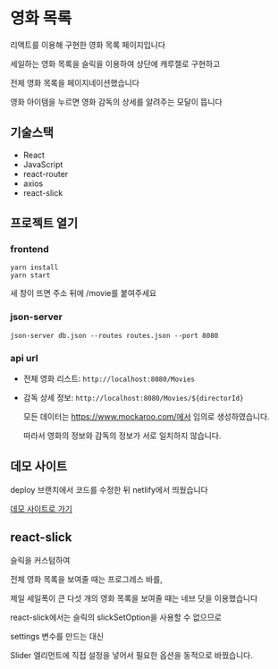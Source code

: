 # 영화 목록

리액트를 이용해 구현한 영화 목록 페이지입니다

세일하는 영화 목록을 슬릭을 이용하여 상단에 캐루젤로 구현하고

전체 영화 목록을 페이지네이션했습니다

영화 아이템을 누르면 영화 감독의 상세를 알려주는 모달이 뜹니다



## 기술스택

- React
- JavaScript
- react-router
- axios
- react-slick



## 프로젝트 열기

### frontend

```
yarn install
yarn start
```

새 창이 뜨면 주소 뒤에 /movie를 붙여주세요

### json-server

```
json-server db.json --routes routes.json --port 8080
```

### api url

- 전체 영화 리스트: `http://localhost:8080/Movies`

- 감독 상세 정보: `http://localhost:8080/Movies/${directorId}`

  모든 데이터는 https://www.mockaroo.com/에서 임의로 생성하였습니다.

  따라서 영화의 정보와 감독의 정보가 서로 일치하지 않습니다.



## 데모 사이트

deploy 브랜치에서 코드를 수정한 뒤 netlify에서 띄웠습니다

[데모 사이트로 가기](https://deploy--symphonious-beijinho-24920e.netlify.app/)



## react-slick

슬릭을 커스텀하여

전체 영화 목록을 보여줄 때는 프로그레스 바를,

제일 세일폭이 큰 다섯 개의 영화 목록을 보여줄 때는 네브 닷을 이용했습니다



react-slick에서는 슬릭의 slickSetOption을 사용할 수 없으므로

settings 변수를 만드는 대신

Slider 엘리먼트에 직접 설정을 넣어서 필요한 옵션을 동적으로 바꿨습니다.